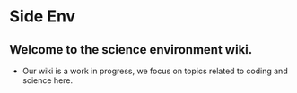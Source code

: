 # Side Env


## Welcome to the science environment wiki.
* Our wiki is a work in progress, we focus on topics related to coding and science here.

```{tableofcontents}
```
